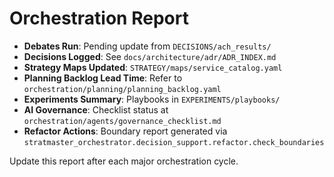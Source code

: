 # Orchestration Report

- **Debates Run**: Pending update from `DECISIONS/ach_results/`
- **Decisions Logged**: See `docs/architecture/adr/ADR_INDEX.md`
- **Strategy Maps Updated**: `STRATEGY/maps/service_catalog.yaml`
- **Planning Backlog Lead Time**: Refer to `orchestration/planning/planning_backlog.yaml`
- **Experiments Summary**: Playbooks in `EXPERIMENTS/playbooks/`
- **AI Governance**: Checklist status at `orchestration/agents/governance_checklist.md`
- **Refactor Actions**: Boundary report generated via `stratmaster_orchestrator.decision_support.refactor.check_boundaries`

Update this report after each major orchestration cycle.
